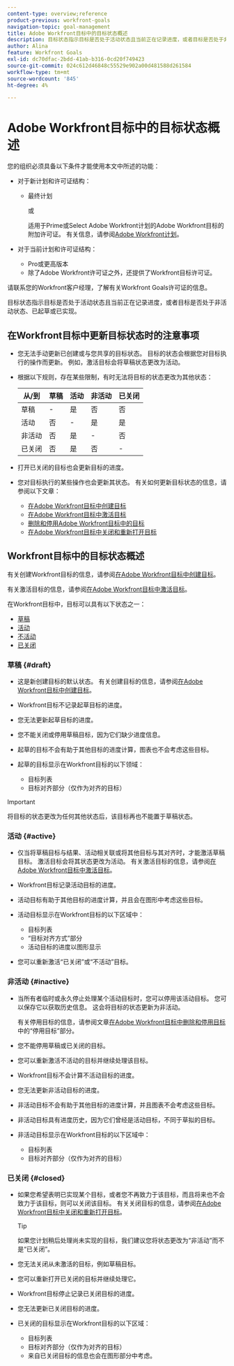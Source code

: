 ```yaml
---
content-type: overview;reference
product-previous: workfront-goals
navigation-topic: goal-management
title: Adobe Workfront目标中的目标状态概述
description: 目标状态指示目标是否处于活动状态且当前正在记录进度，或者目标是否处于非活动状态、已起草或已实现。
author: Alina
feature: Workfront Goals
exl-id: dc70dfac-2bdd-41ab-b316-0cd20f749423
source-git-commit: 024c612d46848c55529e902a00d481588d261584
workflow-type: tm+mt
source-wordcount: '845'
ht-degree: 4%

---
```


# Adobe Workfront目标中的目标状态概述

您的组织必须具备以下条件才能使用本文中所述的功能：

* 对于新计划和许可证结构：

   * 最终计划

     或

     适用于Prime或Select Adobe Workfront计划的Adobe Workfront目标的附加许可证。 有关信息，请参阅[Adobe Workfront计划](https://www.workfront.com/plans)。

* 对于当前计划和许可证结构：

   * Pro或更高版本
   * 除了Adobe Workfront许可证之外，还提供了Workfront目标许可证。

请联系您的Workfront客户经理，了解有关Workfront Goals许可证的信息。

目标状态指示目标是否处于活动状态且当前正在记录进度，或者目标是否处于非活动状态、已起草或已实现。

## 在Workfront目标中更新目标状态时的注意事项

* 您无法手动更新已创建或与您共享的目标状态。 目标的状态会根据您对目标执行的操作而更新。 例如，激活目标会将草稿状态更改为活动。
* 根据以下规则，存在某些限制，有时无法将目标的状态更改为其他状态：

  | 从/到 | 草稿 | 活动 | 非活动 | 已关闭 |
  |---|---|---|---|---|
  | 草稿 | - | 是 | 否 | 否 |
  | 活动 | 否 | - | 是 | 是 |
  | 非活动 | 否 | 是 | - | 否 |
  | 已关闭 | 否 | 是 | 否 | - |

* 打开已关闭的目标也会更新目标的进度。
* 您对目标执行的某些操作也会更新其状态。 有关如何更新目标状态的信息，请参阅以下文章：

   * [在Adobe Workfront目标中创建目标](../../workfront-goals/goal-management/create-goals.md)
   * [在Adobe Workfront目标中激活目标](../../workfront-goals/goal-management/activate-goals.md)
   * [删除和停用Adobe Workfront目标中的目标](../../workfront-goals/goal-management/delete-and-deactivate-goals.md)
   * [在Adobe Workfront目标中关闭和重新打开目标](../../workfront-goals/goal-management/close-and-reopen-goals.md)

## Workfront目标中的目标状态概述

有关创建Workfront目标的信息，请参阅[在Adobe Workfront目标中创建目标](../../workfront-goals/goal-management/create-goals.md)。

有关激活目标的信息，请参阅[在Adobe Workfront目标中激活目标](../../workfront-goals/goal-management/activate-goals.md)。

在Workfront目标中，目标可以具有以下状态之一：

* [草稿](#draft)
* [活动](#active)
* [不活动](#inactive)
* [已关闭](#closed)

### 草稿 {#draft}

* 这是新创建目标的默认状态。 有关创建目标的信息，请参阅[在Adobe Workfront目标中创建目标](../../workfront-goals/goal-management/create-goals.md)。
* Workfront目标不记录起草目标的进度。
* 您无法更新起草目标的进度。
* 您不能关闭或停用草稿目标，因为它们缺少进度信息。
* 起草的目标不会有助于其他目标的进度计算，图表也不会考虑这些目标。
* 起草的目标显示在Workfront目标的以下领域：

   * 目标列表
   * 目标对齐部分（仅作为对齐的目标）


>[!IMPORTANT]
>
>将目标的状态更改为任何其他状态后，该目标再也不能置于草稿状态。

### 活动 {#active}

* 仅当将草稿目标与结果、活动相关联或将其他目标与其对齐时，才能激活草稿目标。 激活目标会将其状态更改为活动。 有关激活目标的信息，请参阅[在Adobe Workfront目标中激活目标](../../workfront-goals/goal-management/activate-goals.md)。
* Workfront目标记录活动目标的进度。
* 活动目标有助于其他目标的进度计算，并且会在图形中考虑这些目标。
* 活动目标显示在Workfront目标的以下区域中：

   * 目标列表
   * “目标对齐方式”部分
   * 活动目标的进度以图形显示

* 您可以重新激活“已关闭”或“不活动”目标。

### 非活动 {#inactive}

* 当所有者临时或永久停止处理某个活动目标时，您可以停用该活动目标。 您可以保存它以获取历史信息。 这会将目标的状态更新为非活动。

  有关停用目标的信息，请参阅文章[在Adobe Workfront目标中删除和停用目标](../../workfront-goals/goal-management/delete-and-deactivate-goals.md)中的“停用目标”部分。

* 您不能停用草稿或已关闭的目标。
* 您可以重新激活不活动的目标并继续处理该目标。
* Workfront目标不会计算不活动目标的进度。
* 您无法更新非活动目标的进度。
* 非活动目标不会有助于其他目标的进度计算，并且图表不会考虑这些目标。
* 非活动目标具有进度历史，因为它们曾经是活动目标，不同于草拟的目标。
* 非活动目标显示在Workfront目标的以下区域中：

   * 目标列表
   * 目标对齐部分（仅作为对齐的目标）

### 已关闭 {#closed}

* 如果您希望表明已实现某个目标，或者您不再致力于该目标，而且将来也不会致力于该目标，则可以关闭该目标。 有关关闭目标的信息，请参阅[在Adobe Workfront目标中关闭和重新打开目标](../../workfront-goals/goal-management/close-and-reopen-goals.md)。

  >[!TIP]
  >
  >如果您计划稍后处理尚未实现的目标，我们建议您将状态更改为“非活动”而不是“已关闭”。

* 您无法关闭从未激活的目标，例如草稿目标。
* 您可以重新打开已关闭的目标并继续处理它。
* Workfront目标停止记录已关闭目标的进度。
* 您无法更新已关闭目标的进度。
* 已关闭的目标显示在Workfront目标的以下区域：

   * 目标列表
   * 目标对齐部分（仅作为对齐的目标）
   * 来自已关闭目标的信息也会在图形部分中考虑。
